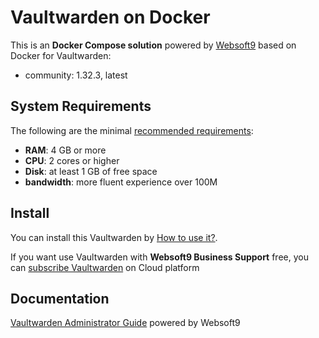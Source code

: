 # Vaultwarden on Docker  

This is an **Docker Compose solution** powered by [Websoft9](https://www.websoft9.com) based on Docker for Vaultwarden:


 - community:  1.32.3, latest


## System Requirements

The following are the minimal [recommended requirements]():

* **RAM**: 4 GB or more
* **CPU**: 2 cores or higher
* **Disk**: at least 1 GB of free space
* **bandwidth**: more fluent experience over 100M  

## Install

You can install this Vaultwarden by [How to use it?](https://github.com/Websoft9/docker-library#how-to-use-it).   

If you want use Vaultwarden with **Websoft9 Business Support** free, you can [subscribe Vaultwarden](https://www.websoft9.com/apps) on Cloud platform

## Documentation

[Vaultwarden Administrator Guide](https://support.websoft9.com/docs/vaultwarden) powered by Websoft9